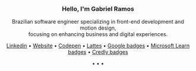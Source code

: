 <!-- 
<p align="center">
    <a href="https://whosramoss.com/" target="_blank"><img src="photo.png" /></a>
</p>
<h3 align='center'>
  <strong>
    <a href="https://whosramoss.com/" target="_blank">whosramoss.com</a>
  </strong>
</h3> 
-->
<h3 align='center'>
  <strong>
    Hello, I'm Gabriel Ramos 
  </strong>
</h3>
<p align="center">
    Brazilian software engineer specializing in front-end development and motion design,<br/>focusing on enhancing business and digital experiences.
</p> 
<p align="center">
  <a href="https://www.linkedin.com/in/whosramoss">Linkedin</a> •
  <a href="https://whosramoss.com">Website</a> •
  <a href="https://codepen.io/whosramoss">Codepen</a> •
  <a href="http://lattes.cnpq.br/7001708892354871">Lattes</a> •
  <a href="https://g.dev/whosramoss">Google badges</a> •
  <a href="https://learn.microsoft.com/en-us/users/whosramoss">Microsoft Learn badges</a> •
  <a href="https://www.credly.com/users/whosramoss/badges#credly">Credly badges</a>
</p>
<p align="center">
  • • •
</p>
